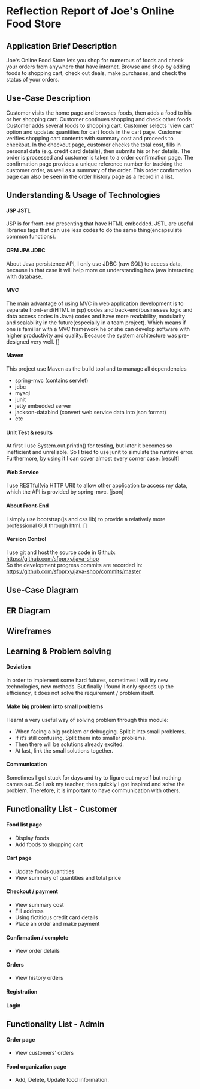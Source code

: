 # Reflection Report of Joe's Online Food Store

## Application Brief Description
Joe's Online Food Store lets you shop for numerous of foods and check your orders from anywhere that have internet. Browse and shop by adding foods to shopping cart, check out deals, make purchases, and check the status of your orders.

## Use-Case Description
Customer visits the home page and browses foods, then adds a food to his or her shopping cart. Customer continues shopping and check other foods. Customer adds several foods to shopping cart. Customer selects 'view cart' option and updates quantities for cart foods in the cart page. Customer verifies shopping cart contents with summary cost and proceeds to checkout. In the checkout page, customer checks the total cost, fills in personal data (e.g. credit card details), then submits his or her details. The order is processed and customer is taken to a order confirmation page. The confirmation page provides a unique reference number for tracking the customer order, as well as a summary of the order. This order confirmation page can also be seen in the order history page as a record in a list.

## Understanding & Usage of Technologies

#### JSP JSTL
JSP is for front-end presenting that have HTML embedded.
JSTL are useful libraries tags that can use less codes to do the same thing(encapsulate common functions).

#### ORM JPA JDBC
About Java persistence API, I only use JDBC (raw SQL) to access data, because in that case it will help more on understanding how java interacting with database. 

#### MVC
The main advantage of using MVC in web application development is to separate front-end(HTML in jsp) codes and back-end(businesses logic and data access codes in Java) codes and have more readability, modularity and scalability in the future(especially in a team project). Which means if one is familiar with a MVC framework he or she can develop software with higher productivity and quality. Because the system architecture was pre-designed very well.
[]

#### Maven
This project use Maven as the build tool and to manage all dependencies
  - spring-mvc (contains servlet)
  - jdbc
  - mysql
  - junit
  - jetty embedded server
  - jackson-databind (convert web service data into json format)
  - etc

#### Unit Test & results
At first I use System.out.println() for testing, but later it becomes so inefficient and unreliable. So I tried to use junit to simulate the runtime error. Furthermore, by using it I can cover almost every corner case.
[result]

#### Web Service
I use RESTful(via HTTP URI) to allow other application to access my data, which the API is provided by spring-mvc.
[json]

#### About Front-End
I simply use bootstrap(js and css lib) to provide a relatively more professional GUI through html.
[]

#### Version Control
I use git and host the source code in Github:    
https://github.com/sfpprxy/java-shop    
So the development progress commits are recorded in:    
https://github.com/sfpprxy/java-shop/commits/master

## Use-Case Diagram 

## ER Diagram

## Wireframes

## Learning & Problem solving
#### Deviation
In order to implement some hard futures, sometimes I will try new technologies, new methods. But finally I found it only speeds up the efficiency, it does not solve the requirement / problem itself.
#### Make big problem into small problems
I learnt a very useful way of solving problem through this module:
  - When facing a big problem or debugging. Split it into small problems. 
  - If it’s still confusing. Split them into smaller problems. 
  - Then there will be solutions already excited. 
  - At last, link the small solutions together.

#### Communication
Sometimes I got stuck for days and try to figure out myself but nothing cames out. So I ask my teacher, then quickly I got inspired and solve the problem. Therefore, it is important to have communication with others.

## Functionality List - Customer

#### Food list page
  - Display foods
  - Add foods to shopping cart

#### Cart page
  - Update foods quantities
  - View summary of quantities and total price

#### Checkout / payment
  - View summary cost
  - Fill address
  - Using fictitious credit card details
  - Place an order and make payment

#### Confirmation / complete
  - View order details

#### Orders
  - View history orders

#### Registration

#### Login

## Functionality List - Admin

#### Order page
  - View customers’ orders

#### Food organization page
  - Add, Delete, Update food information.
